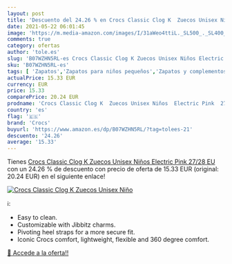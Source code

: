 ```yaml
---
layout: post
title: 'Descuento del 24.26 % en Crocs Classic Clog K  Zuecos Unisex Niño'
date: 2021-05-22 06:01:45
image: 'https://m.media-amazon.com/images/I/31aWeo4ttiL._SL500_._SL400_.jpg'
comments: true
category: ofertas
author: 'tole.es'
slug: 'B07WZHN5RL-es Crocs Classic Clog K Zuecos Unisex Niños Electric Pink...'
sku: 'B07WZHN5RL-es'
tags: [ 'Zapatos','Zapatos para niños pequeños','Zapatos y complementos','Zuecos y mules para niño','crocs','zuecos', ]
actualPrice: 15.33 EUR
currency: EUR
price: 15.33
comparePrice: 20.24 EUR
prodname: 'Crocs Classic Clog K  Zuecos Unisex Niños  Electric Pink  27/28 EU'
country: 'es'
flag: '🇪🇸'
brand: 'Crocs'
buyurl: 'https://www.amazon.es/dp/B07WZHN5RL/?tag=tolees-21'
descuento: '24.26'
average: '15.33'
---
```


Tienes [Crocs Classic Clog K  Zuecos Unisex Niños  Electric Pink  27/28 EU](https://www.amazon.es/dp/B07WZHN5RL/?tag=tolees-21) con un 24.26 % de descuento con precio de oferta de 15.33 EUR (original: 20.24 EUR) en el siguiente enlace!

[![Crocs Classic Clog K  Zuecos Unisex Niño](https://m.media-amazon.com/images/I/31aWeo4ttiL._SL500_._SL400_.jpg)](https://www.amazon.es/dp/B07WZHN5RL/?tag=tolees-21)

ℹ️:

- Easy to clean.
- Customizable with Jibbitz charms.
- Pivoting heel straps for a more secure fit.
- Iconic Crocs comfort, lightweight, flexible and 360 degree comfort.

[🛒 Accede a la oferta!!](https://www.amazon.es/dp/B07WZHN5RL/?tag=tolees-21)
